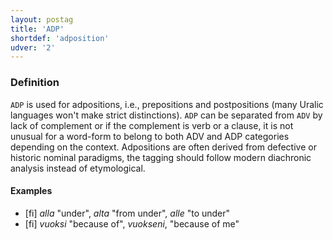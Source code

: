 ```yaml
---
layout: postag
title: 'ADP'
shortdef: 'adposition'
udver: '2'
---
```


### Definition

`ADP` is used for adpositions, i.e., prepositions and postpositions (many Uralic
languages won't make strict distinctions). `ADP` can be separated from `ADV` by
lack of complement or if the complement is verb or a clause, it is not unusual
for a word-form to belong to both ADV and ADP categories depending on the
context.  Adpositions are often derived from defective or historic nominal
paradigms, the tagging should follow modern diachronic analysis instead of
etymological.

#### Examples

* [fi] _alla_ "under", _alta_ "from under", _alle_ "to under"
* [fi] _vuoksi_ "because of", _vuokseni_, "because of me"

<!-- Interlanguage links updated Út zář 29 20:22:56 CEST 2020 -->
